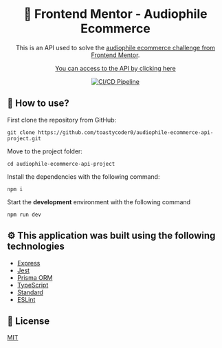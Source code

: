 <div align="center">
  <h1>🤖 Frontend Mentor - Audiophile Ecommerce</h1>

This is an API used to solve the [audiophile ecommerce challenge from Frontend Mentor](https://www.frontendmentor.io/challenges/audiophile-ecommerce-website-C8cuSd_wx).

[You can access to the API by clicking here](https://audiophile-ecommerce-api-project.up.railway.app/)

[![CI/CD Pipeline](https://github.com/toastycoder0/audiophile-ecommerce-api-project/actions/workflows/deploy.yml/badge.svg)](https://github.com/toastycoder0/audiophile-ecommerce-api-project/actions/workflows/deploy.yml)

</div>

## 🚀 How to use?

First clone the repository from GitHub:

```shell
git clone https://github.com/toastycoder0/audiophile-ecommerce-api-project.git
```

Move to the project folder:

```shell
cd audiophile-ecommerce-api-project
```

Install the dependencies with the following command:

```shell
npm i
```

Start the **development** environment with the following command

```shell
npm run dev
```

## ⚙️ This application was built using the following technologies

- [Express](https://expressjs.com/)
- [Jest](https://jestjs.io/)
- [Prisma ORM](https://www.prisma.io/)
- [TypeScript](https://www.npmjs.com/package/typescript)
- [Standard](https://www.npmjs.com/package/ts-standard)
- [ESLint](https://www.npmjs.com/package/eslint)

## 📄 License

[MIT](https://opensource.org/licenses/MIT)
